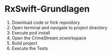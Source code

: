 # RxSwift-Grundlagen
1. Download code or fork repository
2. Open terminal and navigate to project directory
3. Execute pod install
4. Open the CrimeStream.xcworkspace
5. Build project
5. Execute the Tests
